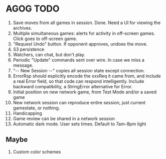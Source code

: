 # AGOG TODO

1. Save moves from all games in session.
   Done. Need a UI for viewing the archives.
1. Multiple simultaneous games: alerts for activity in off-screen games.
   Click goes to off-screen game.
1. "Request Undo" button. If opponent approves, undoes the move.
1. S3 persistence
1. Watchers, can chat, but don't play.
1. Periodic "Update" commands sent over wire. In case we miss a message.
1. "-- New Session --" copies all session state except connection.
1. ErrorRsp should explicitly encode the xxxReq it came from,
   and include a real Error field, so that code can respond intelligently.
   Include backward compatibility, a StringError alternative for Error.
1. Initial position on new network game, from Test Mode and/or a saved game
1. New network session can reproduce entire session, just current gamestate, or nothing.
1. Handicapping
1. Game review can be shared in a network session
1. Automatic dark mode. User sets times. Default to 7am-8pm light

## Maybe

1. Custom color schemes
